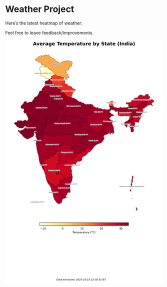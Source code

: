 # Weather Project

Here’s the latest heatmap of weather:

Feel free to leave feedback/improvements.

![India Heatmap](docs/assets/india_heatmap.png?v=F9D744)
